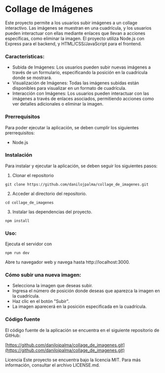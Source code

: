 # Collage de Imágenes

Este proyecto permite a los usuarios subir imágenes a un collage interactivo. Las imágenes se muestran en una cuadrícula, y los usuarios pueden interactuar con ellas mediante enlaces que llevan a acciones específicas, como eliminar la imagen. El proyecto utiliza Node.js con Express para el backend, y HTML/CSS/JavaScript para el frontend.

### Características:

- Subida de Imágenes: Los usuarios pueden subir nuevas imágenes a través de un formulario, especificando la posición en la cuadrícula donde se mostrará.
- Visualización de Imágenes: Todas las imágenes subidas están disponibles para visualizar en un formato de cuadrícula.
- Interacción con Imágenes: Los usuarios pueden interactuar con las imágenes a través de enlaces asociados, permitiendo acciones como ver detalles adicionales o eliminar la imagen.

### Prerrequisitos
Para poder ejecutar la aplicación, se deben cumplir los siguientes prerrequisitos:

- Node.js

### Instalación
Para instalar y ejecutar la aplicación, se deben seguir los siguientes pasos:

1. Clonar el repositorio

```shell
git clone https://github.com/danilojpalma/collage_de_imagenes.git
```
2. Acceder al directorio del repositorio.

```shell
cd collage_de_imagenes
```
3. Instalar las dependencias del proyecto.

```shell
npm install
```


### Uso:
Ejecuta el servidor con

```shell
npm run dev
```
Abre tu navegador web y navega hasta http://localhost:3000.

### Cómo subir una nueva imagen:
- Selecciona la imagen que deseas subir.
- Ingresa el número de posición donde deseas que aparezca la imagen en la cuadrícula.
- Haz clic en el botón "Subir".
- La imagen aparecerá en la posición especificada en la cuadrícula.

### Código fuente
El código fuente de la aplicación se encuentra en el siguiente repositorio de GitHub:

[https://github.com/danilojpalma/collage_de_imagenes.git](https://github.com/danilojpalma/collage_de_imagenes.git)


Licencia
Este proyecto se encuentra bajo la licencia MIT. Para más información, consultar el archivo LICENSE.md.